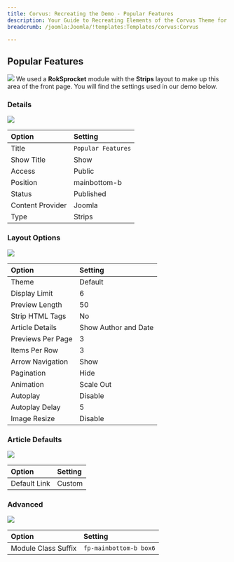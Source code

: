 ```yaml
---
title: Corvus: Recreating the Demo - Popular Features
description: Your Guide to Recreating Elements of the Corvus Theme for Joomla
breadcrumb: /joomla:Joomla/!templates:Templates/corvus:Corvus

---
```


Popular Features
-----
![][demo]
We used a **RokSprocket** module with the **Strips** layout to make up this area of the front page. You will find the settings used in our demo below.

### Details
![][demo2]

| Option           | Setting            |  
| :--------------- | :----------------- |  
| Title            | `Popular Features` |  
| Show Title       | Show               |  
| Access           | Public             |  
| Position         | mainbottom-b       |  
| Status           | Published          |  
| Content Provider | Joomla             |  
| Type             | Strips             |  

### Layout Options
![][demo3]

| Option            | Setting              |  
| :---------------- | :------------------- |  
| Theme             | Default              |  
| Display Limit     | 6                    |  
| Preview Length    | 50                   |  
| Strip HTML Tags   | No                   |  
| Article Details   | Show Author and Date |  
| Previews Per Page | 3                    |  
| Items Per Row     | 3                    |  
| Arrow Navigation  | Show                 |  
| Pagination        | Hide                 |  
| Animation         | Scale Out            |  
| Autoplay          | Disable              |  
| Autoplay Delay    | 5                    |  
| Image Resize      | Disable              |  

### Article Defaults
![][demo4]

| Option        | Setting |  
| :------------ | :------ |  
| Default Link  | Custom  |

### Advanced
![][demo5]

| Option              | Setting                 |  
| :------------------ | :---------------------- |  
| Module Class Suffix | `fp-mainbottom-b box6` |

[demo]: assets/demo_6.jpeg
[demo2]: assets/features_1.jpeg
[demo3]: assets/features_2.jpeg
[demo4]: assets/features_3.jpeg
[demo5]: assets/features_4.jpeg